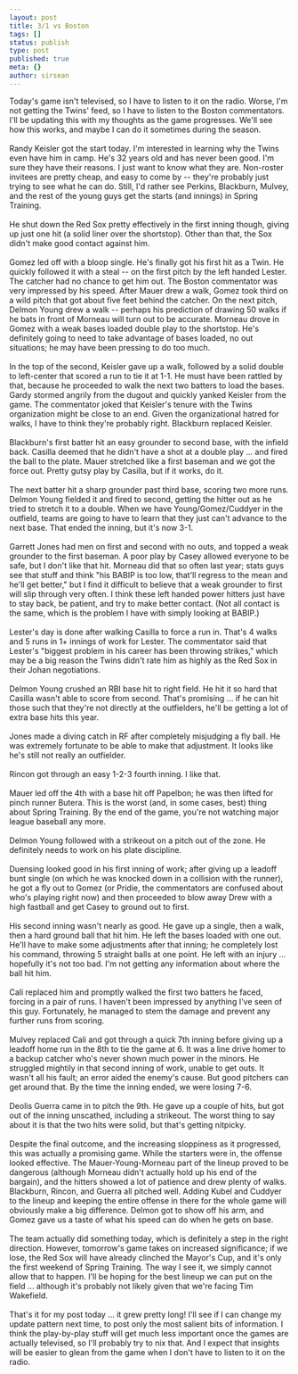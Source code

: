```yaml
---
layout: post
title: 3/1 vs Boston
tags: []
status: publish
type: post
published: true
meta: {}
author: sirsean
---
```

Today's game isn't televised, so I have to listen to it on the radio. Worse, I'm not getting the Twins' feed, so I have to listen to the Boston commentators. I'll be updating this with my thoughts as the game progresses. We'll see how this works, and maybe I can do it sometimes during the season.<br /><br />Randy Keisler got the start today. I'm interested in learning why the Twins even have him in camp. He's 32 years old and has never been good. I'm sure they have their reasons. I just want to know what they are. Non-roster invitees are pretty cheap, and easy to come by -- they're probably just trying to see what he can do. Still, I'd rather see Perkins, Blackburn, Mulvey, and the rest of the young guys get the starts (and innings) in Spring Training.<br /><br />He shut down the Red Sox pretty effectively in the first inning though, giving up just one hit (a solid liner over the shortstop). Other than that, the Sox didn't make good contact against him.<br /><br />Gomez led off with a bloop single. He's finally got his first hit as a Twin. He quickly followed it with a steal -- on the first pitch by the left handed Lester. The catcher had no chance to get him out. The Boston commentator was very impressed by his speed. After Mauer drew a walk, Gomez took third on a wild pitch that got about five feet behind the catcher. On the next pitch, Delmon Young drew a walk -- perhaps his prediction of drawing 50 walks if he bats in front of Morneau will turn out to be accurate. Morneau drove in Gomez with a weak bases loaded double play to the shortstop. He's definitely going to need to take advantage of bases loaded, no out situations; he may have been pressing to do too much.<br /><br />In the top of the second, Keisler gave up a walk, followed by a solid double to left-center that scored a run to tie it at 1-1. He must have been rattled by that, because he proceeded to walk the next two batters to load the bases. Gardy stormed angrily from the dugout and quickly yanked Keisler from the game. The commentator joked that Keisler's tenure with the Twins organization might be close to an end. Given the organizational hatred for walks, I have to think they're probably right. Blackburn replaced Keisler.<br /><br />Blackburn's first batter hit an easy grounder to second base, with the infield back. Casilla deemed that he didn't have a shot at a double play ... and fired the ball to the plate. Mauer stretched like a first baseman and we got the force out. Pretty gutsy play by Casilla, but if it works, do it.<br /><br />The next batter hit a sharp grounder past third base, scoring two more runs. Delmon Young fielded it and fired to second, getting the hitter out as he tried to stretch it to a double. When we have Young/Gomez/Cuddyer in the outfield, teams are going to have to learn that they just can't advance to the next base. That ended the inning, but it's now 3-1.<br /><br />Garrett Jones had men on first and second with no outs, and topped a weak grounder to the first baseman. A poor play by Casey allowed everyone to be safe, but I don't like that hit. Morneau did that so often last year; stats guys see that stuff and think "his BABIP is too low, that'll regress to the mean and he'll get better," but I find it difficult to believe that a weak grounder to first will slip through very often. I think these left handed power hitters just have to stay back, be patient, and try to make better contact. (Not all contact is the same, which is the problem I have with simply looking at BABIP.)<br /><br />Lester's day is done after walking Casilla to force a run in. That's 4 walks and 5 runs in 1+ innings of work for Lester. The commentator said that Lester's "biggest problem in his career has been throwing strikes," which may be a big reason the Twins didn't rate him as highly as the Red Sox in their Johan negotiations.<br /><br />Delmon Young crushed an RBI base hit to right field. He hit it so hard that Casilla wasn't able to score from second. That's promising ... if he can hit those such that they're not directly at the outfielders, he'll be getting a lot of extra base hits this year.<br /><br />Jones made a diving catch in RF after completely misjudging a fly ball. He was extremely fortunate to be able to make that adjustment. It looks like he's still not really an outfielder.<br /><br />Rincon got through an easy 1-2-3 fourth inning. I like that.<br /><br />Mauer led off the 4th with a base hit off Papelbon; he was then lifted for pinch runner Butera. This is the worst (and, in some cases, best) thing about Spring Training. By the end of the game, you're not watching major league baseball any more. <br /><br />Delmon Young followed with a strikeout on a pitch out of the zone. He definitely needs to work on his plate discipline.<br /><br />Duensing looked good in his first inning of work; after giving up a leadoff bunt single (on which he was knocked down in a collision with the runner), he got a fly out to Gomez (or Pridie, the commentators are confused about who's playing right now) and then proceeded to blow away Drew with a high fastball and get Casey to ground out to first.<br /><br />His second inning wasn't nearly as good. He gave up a single, then a walk, then a hard ground ball that hit him. He left the bases loaded with one out. He'll have to make some adjustments after that inning; he completely lost his command, throwing 5 straight balls at one point. He left with an injury ... hopefully it's not too bad. I'm not getting any information about where the ball hit him.<br /><br />Cali replaced him and promptly walked the first two batters he faced, forcing in a pair of runs. I haven't been impressed by anything I've seen of this guy. Fortunately, he managed to stem the damage and prevent any further runs from scoring.<br /><br />Mulvey replaced Cali and got through a quick 7th inning before giving up a leadoff home run in the 8th to tie the game at 6. It was a line drive homer to a backup catcher who's never shown much power in the minors. He struggled mightily in that second inning of work, unable to get outs. It wasn't all his fault; an error aided the enemy's cause. But good pitchers can get around that. By the time the inning ended, we were losing 7-6.<br /><br />Deolis Guerra came in to pitch the 9th. He gave up a couple of hits, but got out of the inning unscathed, including a strikeout. The worst thing to say about it is that the two hits were solid, but that's getting nitpicky. <br /><br />Despite the final outcome, and the increasing sloppiness as it progressed, this was actually a promising game. While the starters were in, the offense looked effective. The Mauer-Young-Morneau part of the lineup proved to be dangerous (although Morneau didn't actually hold up his end of the bargain), and the hitters showed a lot of patience and drew plenty of walks. Blackburn, Rincon, and Guerra all pitched well. Adding Kubel and Cuddyer to the lineup and keeping the entire offense in there for the whole game will obviously make a big difference. Delmon got to show off his arm, and Gomez gave us a taste of what his speed can do when he gets on base.<br /><br />The team actually did something today, which is definitely a step in the right direction. However, tomorrow's game takes on increased significance; if we lose, the Red Sox will have already clinched the Mayor's Cup, and it's only the first weekend of Spring Training. The way I see it, we simply cannot allow that to happen. I'll be hoping for the best lineup we can put on the field ... although it's probably not likely given that we're facing Tim Wakefield.<br /><br />That's it for my post today ... it grew pretty long! I'll see if I can change my update pattern next time, to post only the most salient bits of information. I think the play-by-play stuff will get much less important once the games are actually televised, so I'll probably try to nix that. And I expect that insights will be easier to glean from the game when I don't have to listen to it on the radio.<br />
